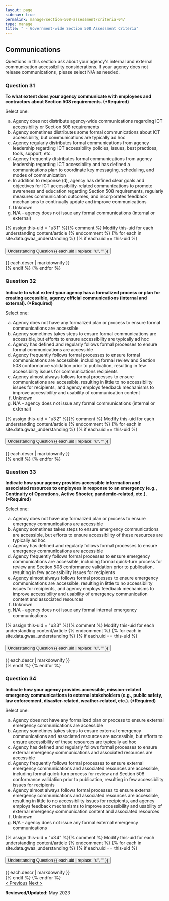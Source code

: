 ```yaml
---
layout: page
sidenav: true
permalink: manage/section-508-assessment/criteria-04/
type: manage
title: " - Government-wide Section 508 Assessment Criteria"
---
```


<H2 id="communications">Communications</H2>
<p>Questions in this section ask about your agency's internal and external communication accessibility considerations. If your agency does not release communications, please select N/A as needed.  </p>

<!-- Expand/Collapse All "Understanding" Content -->
<!-- 
<div class="margin-y-3 margin-x-1">
    <button id="expand-all" class="usa-button">Expand All</button>
    <button id="collapse-all" class="usa-button">Collapse All</button>
</div>
-->

<div class="usa-card-group">
<!-- begin insert criteria -->

<!-- Q:031-->
<div id="q31" class="usa-card tablet:grid-col-12">
    <div class="usa-card__container border-top">
        <div class="usa-card__header">
            <h3 class="usa-card__heading"> Question 31 </h3>
        </div>
        <div class="usa-card__body">
            <p><strong> To what extent does your agency communicate with employees and contractors about Section 508
                    requirements. (*Required) </strong></p>
            <p> Select one: </p>
            <p>
            <ol type="a">
                <li>Agency does not distribute agency-wide communications regarding ICT accessibility or Section 508
                    requirements</li>
                <li>Agency sometimes distributes some formal communications about ICT accessibility, but communications
                    are typically ad hoc</li>
                <li>Agency regularly distributes formal communications from agency leadership regarding ICT
                    accessibility policies, issues, best practices, tools, support, etc.</li>
                <li>Agency frequently distributes formal communications from agency leadership regarding ICT
                    accessibility and has defined a communications plan to coordinate key messaging, scheduling, and
                    modes of communication</li>
                <li>In addition to response (d), agency has defined clear goals and objectives for ICT
                    accessibility-related communications to promote awareness and education regarding Section 508
                    requirements, regularly measures communication outcomes, and incorporates feedback mechanisms to
                    continually update and improve communications</li>
                <li>Unknown</li>
                <li>N/A - agency does not issue any formal communications (internal or external)</li>
            </ol>
            </p>
        </div>
        {% assign this-uid = "u31" %}{% comment %} Modify this-uid for each understanding content/article {% endcomment %}
        {% for each in site.data.gwaa_understanding %}
            {% if each.uid == this-uid %}
            <!-- Understanding -->
            <div class="border-top-05 border-primary margin-top-1">
                <div class="usa-accordion">
                    <h4 class="usa-accordion__heading">
                        <button
                        type="button"
                        class="usa-accordion__button understand_button padding-left-3 radius-bottom-lg"
                        aria-expanded="false"
                        aria-controls="{{ each.uid }}"
                        >
                        Understanding Question {{ each.uid | replace: "u", "" }}
                        </button>
                    </h4>
                    <div id="{{ each.uid }}" class="usa-accordion__content understand_content usa-prose padding-x-3 padding-y-0 bg-primary-lighter text-primary-darker border-top-05 border-primary radius-bottom-lg">
                        <div class="margin-x-auto margin-y-0">
                            {{ each.descr | markdownify }}
                        </div>
                    </div>
                </div>
            </div>
            {% endif %}
        {% endfor %}
    </div>
</div>
<!-- Q:032-->
<div id="q32" class="usa-card tablet:grid-col-12">
    <div class="usa-card__container border-top">
        <div class="usa-card__header">
            <h3 class="usa-card__heading"> Question 32 </h3>
        </div>
        <div class="usa-card__body">
            <p><strong> Indicate to what extent your agency has a formalized process or plan for creating accessible,
                    agency official communications (internal and external). (*Required) </strong></p>
            <p> Select one: </p>
            <p>
            <ol type="a">
                <li>Agency does not have any formalized plan or process to ensure formal communications are accessible
                </li>
                <li>Agency sometimes takes steps to ensure formal communications are accessible, but efforts to ensure
                    accessibility are typically ad hoc</li>
                <li>Agency has defined and regularly follows formal processes to ensure formal communications are
                    accessible</li>
                <li>Agency frequently follows formal processes to ensure formal communications are accessible, including
                    formal review and Section 508 conformance validation prior to publication, resulting in few
                    accessibility issues for communications recipients</li>
                <li>Agency almost always follows formal processes to ensure communications are accessible, resulting in
                    little to no accessibility issues for recipients, and agency employs feedback mechanisms to improve
                    accessibility and usability of communication content</li>
                <li>Unknown</li>
                <li>N/A - agency does not issue any formal communications (internal or external)</li>
            </ol>
            </p>
        </div>
        {% assign this-uid = "u32" %}{% comment %} Modify this-uid for each understanding content/article {% endcomment %}
        {% for each in site.data.gwaa_understanding %}
            {% if each.uid == this-uid %}
            <!-- Understanding -->
            <div class="border-top-05 border-primary margin-top-1">
                <div class="usa-accordion">
                    <h4 class="usa-accordion__heading">
                        <button
                        type="button"
                        class="usa-accordion__button understand_button padding-left-3 radius-bottom-lg"
                        aria-expanded="false"
                        aria-controls="{{ each.uid }}"
                        >
                        Understanding Question {{ each.uid | replace: "u", "" }}
                        </button>
                    </h4>
                    <div id="{{ each.uid }}" class="usa-accordion__content understand_content usa-prose padding-x-3 padding-y-0 bg-primary-lighter text-primary-darker border-top-05 border-primary radius-bottom-lg">
                        <div class="margin-x-auto margin-y-0">
                            {{ each.descr | markdownify }}
                        </div>
                    </div>
                </div>
            </div>
            {% endif %}
        {% endfor %}
    </div>
</div>
<!-- Q:033-->
<div id="q33" class="usa-card tablet:grid-col-12">
    <div class="usa-card__container border-top">
        <div class="usa-card__header">
            <h3 class="usa-card__heading"> Question 33 </h3>
        </div>
        <div class="usa-card__body">
            <p><strong> Indicate how your agency provides accessible information and associated resources to employees
                    in response to an emergency (e.g., Continuity of Operations, Active Shooter, pandemic-related,
                    etc.). (*Required) </strong></p>
            <p> Select one: </p>
            <p>
            <ol type="a">
                <li>Agency does not have any formalized plan or process to ensure emergency communications are
                    accessible</li>
                <li>Agency sometimes takes steps to ensure emergency communications are accessible, but efforts to
                    ensure accessibility of these resources are typically ad hoc</li>
                <li>Agency has defined and regularly follows formal processes to ensure emergency communications are
                    accessible</li>
                <li>Agency frequently follows formal processes to ensure emergency communications are accessible,
                    including formal quick-turn process for review and Section 508 conformance validation prior to
                    publication, resulting in few accessibility issues for recipients</li>
                <li>Agency almost always follows formal processes to ensure emergency communications are accessible,
                    resulting in little to no accessibility issues for recipients, and agency employs feedback
                    mechanisms to improve accessibility and usability of emergency communication content and associated
                    resources</li>
                <li>Unknown</li>
                <li>N/A - agency does not issue any formal internal emergency communications</li>
            </ol>
            </p>
        </div>
        {% assign this-uid = "u33" %}{% comment %} Modify this-uid for each understanding content/article {% endcomment %}
        {% for each in site.data.gwaa_understanding %}
            {% if each.uid == this-uid %}
            <!-- Understanding -->
            <div class="border-top-05 border-primary margin-top-1">
                <div class="usa-accordion">
                    <h4 class="usa-accordion__heading">
                        <button
                        type="button"
                        class="usa-accordion__button understand_button padding-left-3 radius-bottom-lg"
                        aria-expanded="false"
                        aria-controls="{{ each.uid }}"
                        >
                        Understanding Question {{ each.uid | replace: "u", "" }}
                        </button>
                    </h4>
                    <div id="{{ each.uid }}" class="usa-accordion__content understand_content usa-prose padding-x-3 padding-y-0 bg-primary-lighter text-primary-darker border-top-05 border-primary radius-bottom-lg">
                        <div class="margin-x-auto margin-y-0">
                            {{ each.descr | markdownify }}
                        </div>
                    </div>
                </div>
            </div>
            {% endif %}
        {% endfor %}
    </div>
</div>
<!-- Q:034-->
<div id="q34" class="usa-card tablet:grid-col-12">
    <div class="usa-card__container border-top">
        <div class="usa-card__header">
            <h3 class="usa-card__heading"> Question 34 </h3>
        </div>
        <div class="usa-card__body">
            <p><strong> Indicate how your agency provides accessible, mission-related emergency communications to
                    external stakeholders (e.g., public safety, law enforcement, disaster-related, weather-related,
                    etc.). (*Required) </strong></p>
            <p> Select one: </p>
            <p>
            <ol type="a">
                <li>Agency does not have any formalized plan or process to ensure external emergency communications are
                    accessible</li>
                <li>Agency sometimes takes steps to ensure external emergency communications and associated resources
                    are accessible, but efforts to ensure accessibility of these resources are typically ad hoc</li>
                <li>Agency has defined and regularly follows formal processes to ensure external emergency
                    communications and associated resources are accessible</li>
                <li>Agency frequently follows formal processes to ensure external emergency communications and
                    associated resources are accessible, including formal quick-turn process for review and Section 508
                    conformance validation prior to publication, resulting in few accessibility issues for recipients
                </li>
                <li>Agency almost always follows formal processes to ensure external emergency communications and
                    associated resources are accessible, resulting in little to no accessibility issues for recipients,
                    and agency employs feedback mechanisms to improve accessibility and usability of external emergency
                    communication content and associated resources</li>
                <li>Unknown</li>
                <li>N/A - agency does not issue any formal external emergency communications</li>
            </ol>
            </p>
        </div>
        {% assign this-uid = "u34" %}{% comment %} Modify this-uid for each understanding content/article {% endcomment %}
        {% for each in site.data.gwaa_understanding %}
            {% if each.uid == this-uid %}
            <!-- Understanding -->
            <div class="border-top-05 border-primary margin-top-1">
                <div class="usa-accordion">
                    <h4 class="usa-accordion__heading">
                        <button
                        type="button"
                        class="usa-accordion__button understand_button padding-left-3 radius-bottom-lg"
                        aria-expanded="false"
                        aria-controls="{{ each.uid }}"
                        >
                        Understanding Question {{ each.uid | replace: "u", "" }}
                        </button>
                    </h4>
                    <div id="{{ each.uid }}" class="usa-accordion__content understand_content usa-prose padding-x-3 padding-y-0 bg-primary-lighter text-primary-darker border-top-05 border-primary radius-bottom-lg">
                        <div class="margin-x-auto margin-y-0">
                            {{ each.descr | markdownify }}
                        </div>
                    </div>
                </div>
            </div>
            {% endif %}
        {% endfor %}
    </div>
</div>
<!-- end insert criteria -->
</div>

<div id="prev-next-section">
    <a class="prev-page" title="Go to previous page" href="{{site.baseurl}}/manage/section-508-assessment/criteria-03/"> < Previous</a>
    <a class="prev-page" title="Go to next page" href="{{site.baseurl}}/manage/section-508-assessment/criteria-05/"> Next > </a>
</div>

**Reviewed/Updated:** May 2023

<!-- Expand/Collapse All Understanding Content script -->
<script>
    $("#expand-all").on("click", function (){
        $(".understand_button").attr("aria-expanded", "true");
        $(".understand_button").toggleClass("radius-bottom-lg");
        $(".understand_content").removeAttr("hidden");
    });
    $("#collapse-all").on("click", function (){
        $(".understand_button").attr("aria-expanded", "false");
        $(".understand_button").toggleClass("radius-bottom-lg");
        $(".understand_content").attr("hidden","");
    });
    $(".understand_button").on("click", function(){
        $(this).toggleClass("radius-bottom-lg");
    });
</script>

<!-- Unhide hash/anchor from external url -->
<script>
    $(function(){
        var window_hash = window.location.hash;
        if ($(window_hash).hasClass("usa-card")){
            let u_hash = window_hash.replace("q", "u");
            $(u_hash).removeAttr("hidden");
            $(u_hash).prev().children(".understand_button").attr("aria-expanded", "true");
            $(u_hash).prev().children(".understand_button").toggleClass("radius-bottom-lg");
        }
    });
</script>
